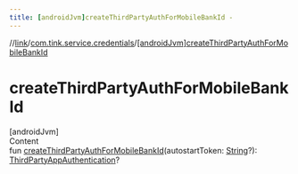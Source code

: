 ```yaml
---
title: [androidJvm]createThirdPartyAuthForMobileBankId -
---
```

//[link](../index.md)/[com.tink.service.credentials](index.md)/[[androidJvm]createThirdPartyAuthForMobileBankId]([android-jvm]create-third-party-auth-for-mobile-bank-id.md)



# createThirdPartyAuthForMobileBankId  
[androidJvm]  
Content  
fun [createThirdPartyAuthForMobileBankId]([android-jvm]create-third-party-auth-for-mobile-bank-id.md)(autostartToken: [String](https://kotlinlang.org/api/latest/jvm/stdlib/kotlin/-string/index.html)?): [ThirdPartyAppAuthentication](../com.tink.model.authentication/[android-jvm]-third-party-app-authentication/index.md)?  



